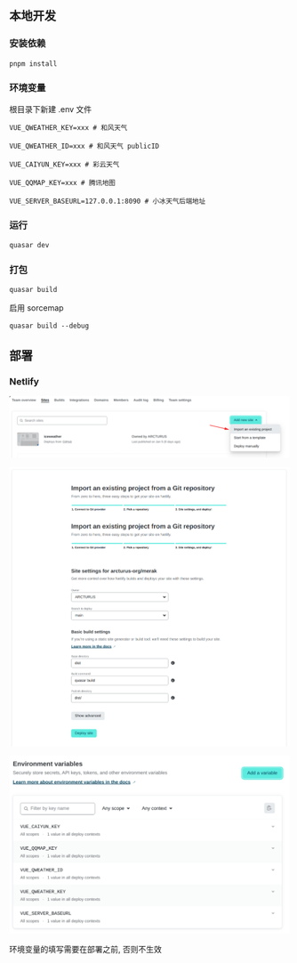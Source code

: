 ## 本地开发

### 安装依赖

```bash
pnpm install
```

### 环境变量

根目录下新建 .env 文件

```
VUE_QWEATHER_KEY=xxx # 和风天气

VUE_QWEATHER_ID=xxx # 和风天气 publicID

VUE_CAIYUN_KEY=xxx # 彩云天气

VUE_QQMAP_KEY=xxx # 腾讯地图

VUE_SERVER_BASEURL=127.0.0.1:8090 # 小冰天气后端地址
```

### 运行

```bash
quasar dev
```

### 打包

```bash
quasar build
```

启用 sorcemap

```
quasar build --debug
```

## 部署

### Netlify

![image-20230114094426588](../assets/image-20230114094426588.png)

![image-20230114094657770](../assets/image-20230114094657770.png)

![image-20230114094231790](../assets/image-20230114094231790.png)

环境变量的填写需要在部署之前, 否则不生效

